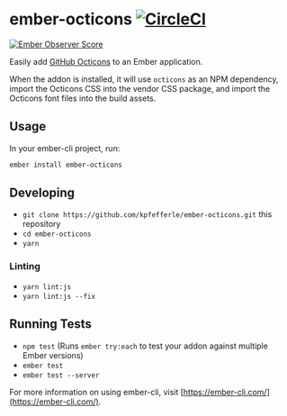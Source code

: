 # ember-octicons [![CircleCI](https://circleci.com/gh/kpfefferle/ember-octicons.svg?style=svg)](https://circleci.com/gh/kpfefferle/ember-octicons)

[![Ember Observer Score](https://emberobserver.com/badges/ember-octicons.svg)](https://emberobserver.com/addons/ember-octicons)

Easily add [GitHub Octicons](https://octicons.github.com/) to an Ember application.

When the addon is installed, it will use `octicons` as an NPM dependency, import the Octicons CSS into the vendor CSS package, and import the Octicons font files into the build assets.

## Usage

In your ember-cli project, run:

```bash
ember install ember-octicons
```

## Developing

* `git clone https://github.com/kpfefferle/ember-octicons.git` this repository
* `cd ember-octicons`
* `yarn`

### Linting

* `yarn lint:js`
* `yarn lint:js --fix`

## Running Tests

* `npm test` (Runs `ember try:each` to test your addon against multiple Ember versions)
* `ember test`
* `ember test --server`

For more information on using ember-cli, visit [https://ember-cli.com/](https://ember-cli.com/).
